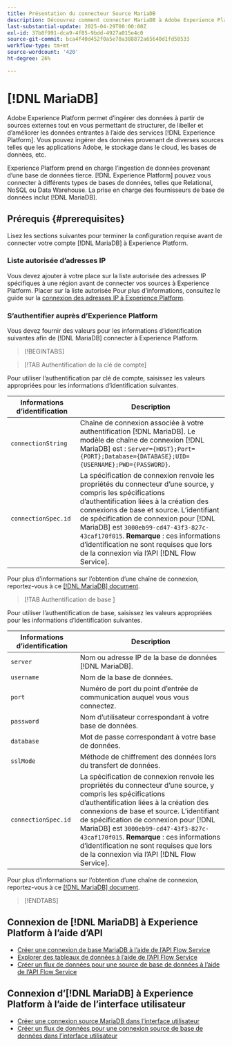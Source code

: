 ```yaml
---
title: Présentation du connecteur Source MariaDB
description: Découvrez comment connecter MariaDB à Adobe Experience Platform à l’aide d’API ou de l’interface utilisateur.
last-substantial-update: 2025-04-29T00:00:00Z
exl-id: 37b8f991-dca9-4f85-9bdd-4927a015e4c0
source-git-commit: bca4f40d452f0a5e70a388872a65640d1fd58533
workflow-type: tm+mt
source-wordcount: '420'
ht-degree: 26%

---
```


# [!DNL MariaDB]

Adobe Experience Platform permet d’ingérer des données à partir de sources externes tout en vous permettant de structurer, de libeller et d’améliorer les données entrantes à l’aide des services [!DNL Experience Platform]. Vous pouvez ingérer des données provenant de diverses sources telles que les applications Adobe, le stockage dans le cloud, les bases de données, etc.

Experience Platform prend en charge l’ingestion de données provenant d’une base de données tierce. [!DNL Experience Platform] pouvez vous connecter à différents types de bases de données, telles que Relational, NoSQL ou Data Warehouse. La prise en charge des fournisseurs de base de données inclut [!DNL MariaDB].

## Prérequis {#prerequisites}

Lisez les sections suivantes pour terminer la configuration requise avant de connecter votre compte [!DNL MariaDB] à Experience Platform.

### Liste autorisée d’adresses IP

Vous devez ajouter à votre place sur la liste autorisée des adresses IP spécifiques à une région avant de connecter vos sources à Experience Platform. Placer sur la liste autorisée Pour plus d’informations, consultez le guide sur la [connexion des adresses IP à Experience Platform](../../ip-address-allow-list.md).

### S’authentifier auprès d’Experience Platform

Vous devez fournir des valeurs pour les informations d’identification suivantes afin de [!DNL MariaDB] connecter à Experience Platform.

>[!BEGINTABS]

>[!TAB Authentification de la clé de compte]

Pour utiliser l’authentification par clé de compte, saisissez les valeurs appropriées pour les informations d’identification suivantes.

| Informations d’identification | Description |
| --- | --- |
| `connectionString` | Chaîne de connexion associée à votre authentification [!DNL MariaDB]. Le modèle de chaîne de connexion [!DNL MariaDB] est : `Server={HOST};Port={PORT};Database={DATABASE};UID={USERNAME};PWD={PASSWORD}`. |
| `connectionSpec.id` | La spécification de connexion renvoie les propriétés du connecteur d’une source, y compris les spécifications d’authentification liées à la création des connexions de base et source. L’identifiant de spécification de connexion pour [!DNL MariaDB] est `3000eb99-cd47-43f3-827c-43caf170f015`. **Remarque** : ces informations d’identification ne sont requises que lors de la connexion via l’API [!DNL Flow Service]. |

Pour plus d’informations sur l’obtention d’une chaîne de connexion, reportez-vous à ce [[!DNL MariaDB] document](https://mariadb.com/kb/en/about-mariadb-connector-odbc/).

>[!TAB  Authentification de base ]

Pour utiliser l’authentification de base, saisissez les valeurs appropriées pour les informations d’identification suivantes.

| Informations d’identification | Description |
| --- | --- |
| `server` | Nom ou adresse IP de la base de données [!DNL MariaDB]. |
| `username` | Nom de la base de données. |
| `port` | Numéro de port du point d’entrée de communication auquel vous vous connectez. |
| `password` | Nom d’utilisateur correspondant à votre base de données. |
| `database` | Mot de passe correspondant à votre base de données. |
| `sslMode` | Méthode de chiffrement des données lors du transfert de données. |
| `connectionSpec.id` | La spécification de connexion renvoie les propriétés du connecteur d’une source, y compris les spécifications d’authentification liées à la création des connexions de base et source. L’identifiant de spécification de connexion pour [!DNL MariaDB] est `3000eb99-cd47-43f3-827c-43caf170f015`. **Remarque** : ces informations d’identification ne sont requises que lors de la connexion via l’API [!DNL Flow Service]. |

Pour plus d’informations sur l’obtention d’une chaîne de connexion, reportez-vous à ce [[!DNL MariaDB] document](https://mariadb.com/kb/en/about-mariadb-connector-odbc/).

>[!ENDTABS]

## Connexion de [!DNL MariaDB] à Experience Platform à l’aide d’API

- [Créer une connexion de base MariaDB à l’aide de l’API Flow Service](../../tutorials/api/create/databases/mariadb.md)
- [Explorer des tableaux de données à l’aide de l’API Flow Service](../../tutorials/api/explore/tabular.md)
- [Créer un flux de données pour une source de base de données à l’aide de l’API Flow Service](../../tutorials/api/collect/database-nosql.md)

## Connexion d’[!DNL MariaDB] à Experience Platform à l’aide de l’interface utilisateur

- [Créer une connexion source MariaDB dans l’interface utilisateur](../../tutorials/ui/create/databases/mariadb.md)
- [Créer un flux de données pour une connexion source de base de données dans l’interface utilisateur](../../tutorials/ui/dataflow/databases.md)

